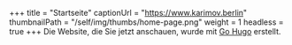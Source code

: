+++
title = "Startseite"
captionUrl = "https://www.karimov.berlin"
thumbnailPath = "/self/img/thumbs/home-page.png"
weight = 1
headless = true
+++
Die Website, die Sie jetzt anschauen, wurde mit [Go Hugo](https://gohugo.io/) erstellt.